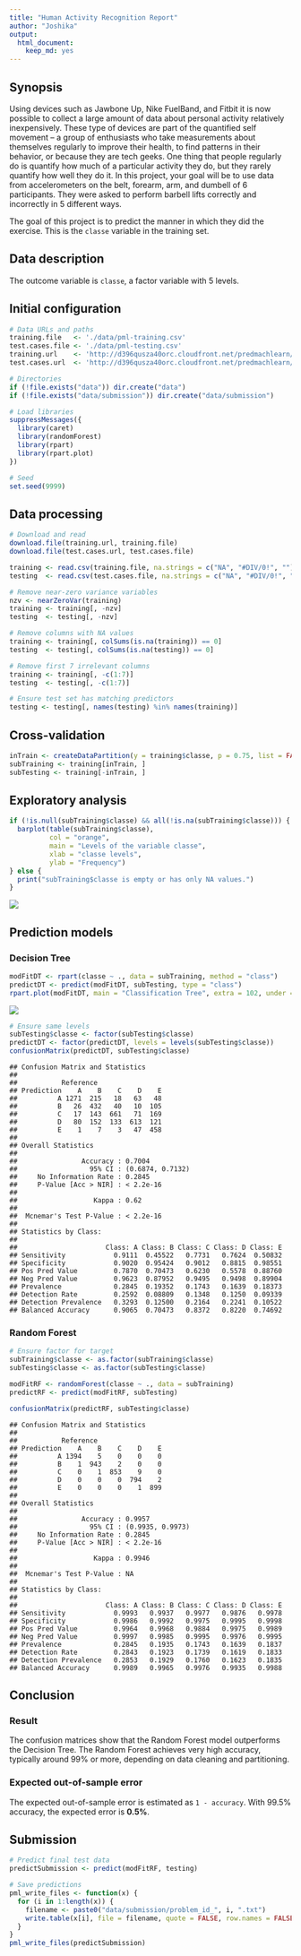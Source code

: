 ```yaml
---
title: "Human Activity Recognition Report"
author: "Joshika"
output:
  html_document:
    keep_md: yes
---
```


## Synopsis

Using devices such as Jawbone Up, Nike FuelBand, and Fitbit it is now possible to collect a large amount of data about personal activity relatively inexpensively. These type of devices are part of the quantified self movement – a group of enthusiasts who take measurements about themselves regularly to improve their health, to find patterns in their behavior, or because they are tech geeks. One thing that people regularly do is quantify how much of a particular activity they do, but they rarely quantify how well they do it. In this project, your goal will be to use data from accelerometers on the belt, forearm, arm, and dumbell of 6 participants. They were asked to perform barbell lifts correctly and incorrectly in 5 different ways.

The goal of this project is to predict the manner in which they did the exercise. This is the `classe` variable in the training set.

## Data description

The outcome variable is `classe`, a factor variable with 5 levels.

## Initial configuration


```r
# Data URLs and paths
training.file   <- './data/pml-training.csv'
test.cases.file <- './data/pml-testing.csv'
training.url    <- 'http://d396qusza40orc.cloudfront.net/predmachlearn/pml-training.csv'
test.cases.url  <- 'http://d396qusza40orc.cloudfront.net/predmachlearn/pml-testing.csv'

# Directories
if (!file.exists("data")) dir.create("data")
if (!file.exists("data/submission")) dir.create("data/submission")

# Load libraries
suppressMessages({
  library(caret)
  library(randomForest)
  library(rpart)
  library(rpart.plot)
})

# Seed
set.seed(9999)
```

## Data processing


```r
# Download and read
download.file(training.url, training.file)
download.file(test.cases.url, test.cases.file)

training <- read.csv(training.file, na.strings = c("NA", "#DIV/0!", ""))
testing  <- read.csv(test.cases.file, na.strings = c("NA", "#DIV/0!", ""))

# Remove near-zero variance variables
nzv <- nearZeroVar(training)
training <- training[, -nzv]
testing  <- testing[, -nzv]

# Remove columns with NA values
training <- training[, colSums(is.na(training)) == 0]
testing  <- testing[, colSums(is.na(testing)) == 0]

# Remove first 7 irrelevant columns
training <- training[, -c(1:7)]
testing  <- testing[, -c(1:7)]

# Ensure test set has matching predictors
testing <- testing[, names(testing) %in% names(training)]
```

## Cross-validation


```r
inTrain <- createDataPartition(y = training$classe, p = 0.75, list = FALSE)
subTraining <- training[inTrain, ]
subTesting <- training[-inTrain, ]
```

## Exploratory analysis


```r
if (!is.null(subTraining$classe) && all(!is.na(subTraining$classe))) {
  barplot(table(subTraining$classe),
          col = "orange",
          main = "Levels of the variable classe",
          xlab = "classe levels",
          ylab = "Frequency")
} else {
  print("subTraining$classe is empty or has only NA values.")
}
```

![](analysis_files/figure-html/exploranalysis-1.png)<!-- -->

## Prediction models

### Decision Tree


```r
modFitDT <- rpart(classe ~ ., data = subTraining, method = "class")
predictDT <- predict(modFitDT, subTesting, type = "class")
rpart.plot(modFitDT, main = "Classification Tree", extra = 102, under = TRUE, faclen = 0)
```

![](analysis_files/figure-html/decisiontree-1.png)<!-- -->


```r
# Ensure same levels
subTesting$classe <- factor(subTesting$classe)
predictDT <- factor(predictDT, levels = levels(subTesting$classe))
confusionMatrix(predictDT, subTesting$classe)
```

```
## Confusion Matrix and Statistics
## 
##           Reference
## Prediction    A    B    C    D    E
##          A 1271  215   18   63   48
##          B   26  432   40   10  105
##          C   17  143  661   71  169
##          D   80  152  133  613  121
##          E    1    7    3   47  458
## 
## Overall Statistics
##                                           
##                Accuracy : 0.7004          
##                  95% CI : (0.6874, 0.7132)
##     No Information Rate : 0.2845          
##     P-Value [Acc > NIR] : < 2.2e-16       
##                                           
##                   Kappa : 0.62            
##                                           
##  Mcnemar's Test P-Value : < 2.2e-16       
## 
## Statistics by Class:
## 
##                      Class: A Class: B Class: C Class: D Class: E
## Sensitivity            0.9111  0.45522   0.7731   0.7624  0.50832
## Specificity            0.9020  0.95424   0.9012   0.8815  0.98551
## Pos Pred Value         0.7870  0.70473   0.6230   0.5578  0.88760
## Neg Pred Value         0.9623  0.87952   0.9495   0.9498  0.89904
## Prevalence             0.2845  0.19352   0.1743   0.1639  0.18373
## Detection Rate         0.2592  0.08809   0.1348   0.1250  0.09339
## Detection Prevalence   0.3293  0.12500   0.2164   0.2241  0.10522
## Balanced Accuracy      0.9065  0.70473   0.8372   0.8220  0.74692
```

### Random Forest


```r
# Ensure factor for target
subTraining$classe <- as.factor(subTraining$classe)
subTesting$classe <- as.factor(subTesting$classe)

modFitRF <- randomForest(classe ~ ., data = subTraining)
predictRF <- predict(modFitRF, subTesting)
```


```r
confusionMatrix(predictRF, subTesting$classe)
```

```
## Confusion Matrix and Statistics
## 
##           Reference
## Prediction    A    B    C    D    E
##          A 1394    5    0    0    0
##          B    1  943    2    0    0
##          C    0    1  853    9    0
##          D    0    0    0  794    2
##          E    0    0    0    1  899
## 
## Overall Statistics
##                                           
##                Accuracy : 0.9957          
##                  95% CI : (0.9935, 0.9973)
##     No Information Rate : 0.2845          
##     P-Value [Acc > NIR] : < 2.2e-16       
##                                           
##                   Kappa : 0.9946          
##                                           
##  Mcnemar's Test P-Value : NA              
## 
## Statistics by Class:
## 
##                      Class: A Class: B Class: C Class: D Class: E
## Sensitivity            0.9993   0.9937   0.9977   0.9876   0.9978
## Specificity            0.9986   0.9992   0.9975   0.9995   0.9998
## Pos Pred Value         0.9964   0.9968   0.9884   0.9975   0.9989
## Neg Pred Value         0.9997   0.9985   0.9995   0.9976   0.9995
## Prevalence             0.2845   0.1935   0.1743   0.1639   0.1837
## Detection Rate         0.2843   0.1923   0.1739   0.1619   0.1833
## Detection Prevalence   0.2853   0.1929   0.1760   0.1623   0.1835
## Balanced Accuracy      0.9989   0.9965   0.9976   0.9935   0.9988
```

## Conclusion

### Result

The confusion matrices show that the Random Forest model outperforms the Decision Tree. The Random Forest achieves very high accuracy, typically around 99% or more, depending on data cleaning and partitioning.

### Expected out-of-sample error

The expected out-of-sample error is estimated as `1 - accuracy`. With 99.5% accuracy, the expected error is **0.5%**.

## Submission


```r
# Predict final test data
predictSubmission <- predict(modFitRF, testing)

# Save predictions
pml_write_files <- function(x) {
  for (i in 1:length(x)) {
    filename <- paste0("data/submission/problem_id_", i, ".txt")
    write.table(x[i], file = filename, quote = FALSE, row.names = FALSE, col.names = FALSE)
  }
}
pml_write_files(predictSubmission)
```

